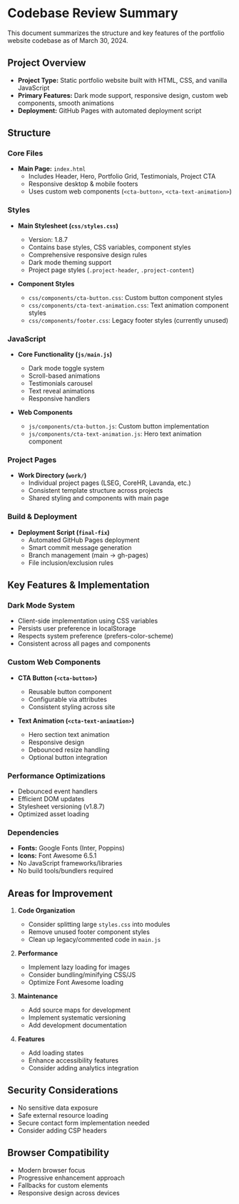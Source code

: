 # Codebase Review Summary

This document summarizes the structure and key features of the portfolio website codebase as of March 30, 2024.

## Project Overview
*   **Project Type:** Static portfolio website built with HTML, CSS, and vanilla JavaScript
*   **Primary Features:** Dark mode support, responsive design, custom web components, smooth animations
*   **Deployment:** GitHub Pages with automated deployment script

## Structure
### Core Files
*   **Main Page:** `index.html`
    * Includes Header, Hero, Portfolio Grid, Testimonials, Project CTA
    * Responsive desktop & mobile footers
    * Uses custom web components (`<cta-button>`, `<cta-text-animation>`)

### Styles
*   **Main Stylesheet (`css/styles.css`)**
    * Version: 1.8.7
    * Contains base styles, CSS variables, component styles
    * Comprehensive responsive design rules
    * Dark mode theming support
    * Project page styles (`.project-header`, `.project-content`)

*   **Component Styles**
    * `css/components/cta-button.css`: Custom button component styles
    * `css/components/cta-text-animation.css`: Text animation component styles
    * `css/components/footer.css`: Legacy footer styles (currently unused)

### JavaScript
*   **Core Functionality (`js/main.js`)**
    * Dark mode toggle system
    * Scroll-based animations
    * Testimonials carousel
    * Text reveal animations
    * Responsive handlers

*   **Web Components**
    * `js/components/cta-button.js`: Custom button implementation
    * `js/components/cta-text-animation.js`: Hero text animation component

### Project Pages
*   **Work Directory (`work/`)**
    * Individual project pages (LSEG, CoreHR, Lavanda, etc.)
    * Consistent template structure across projects
    * Shared styling and components with main page

### Build & Deployment
*   **Deployment Script (`final-fix`)**
    * Automated GitHub Pages deployment
    * Smart commit message generation
    * Branch management (main → gh-pages)
    * File inclusion/exclusion rules

## Key Features & Implementation

### Dark Mode System
*   Client-side implementation using CSS variables
*   Persists user preference in localStorage
*   Respects system preference (prefers-color-scheme)
*   Consistent across all pages and components

### Custom Web Components
*   **CTA Button (`<cta-button>`)**
    * Reusable button component
    * Configurable via attributes
    * Consistent styling across site

*   **Text Animation (`<cta-text-animation>`)**
    * Hero section text animation
    * Responsive design
    * Debounced resize handling
    * Optional button integration

### Performance Optimizations
*   Debounced event handlers
*   Efficient DOM updates
*   Stylesheet versioning (v1.8.7)
*   Optimized asset loading

### Dependencies
*   **Fonts:** Google Fonts (Inter, Poppins)
*   **Icons:** Font Awesome 6.5.1
*   No JavaScript frameworks/libraries
*   No build tools/bundlers required

## Areas for Improvement
1. **Code Organization**
    * Consider splitting large `styles.css` into modules
    * Remove unused footer component styles
    * Clean up legacy/commented code in `main.js`

2. **Performance**
    * Implement lazy loading for images
    * Consider bundling/minifying CSS/JS
    * Optimize Font Awesome loading

3. **Maintenance**
    * Add source maps for development
    * Implement systematic versioning
    * Add development documentation

4. **Features**
    * Add loading states
    * Enhance accessibility features
    * Consider adding analytics integration

## Security Considerations
*   No sensitive data exposure
*   Safe external resource loading
*   Secure contact form implementation needed
*   Consider adding CSP headers

## Browser Compatibility
*   Modern browser focus
*   Progressive enhancement approach
*   Fallbacks for custom elements
*   Responsive design across devices 